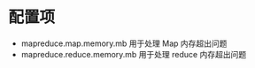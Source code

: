 # 配置项

* mapreduce.map.memory.mb
    用于处理 Map 内存超出问题
* mapreduce.reduce.memory.mb
    用于处理 reduce 内存超出问题